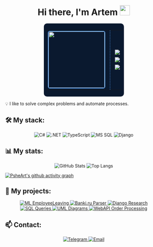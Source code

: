 <h1 align="center">Hi there, I'm  Artem  
<img src="https://github.com/blackcater/blackcater/raw/main/images/Hi.gif" height="32"/></h1>
<div align="center">
  <div style="display: inline-block; background: #0a192f; border-radius: 10px; padding: 5px;">
    <table>
      <tr>
        <td valign="middle" style="padding-right: 15px;">
          <img src="https://github.com/user-attachments/assets/3d017936-d1ce-4f4b-ab10-d736fcb0bb4c" width="180" style="border: 2px solid #58a6ff; border-radius: 6px;">
        </td>
        <td valign="middle" style="text-align: left; padding-left: 15px; border-left: 1px dashed #58a6ff;">
          <div>
            <img src="https://readme-typing-svg.herokuapp.com?font=Fira+Code&size=14&pause=1000&color=58a6ff&width=250&lines=Software+Engineer">
          </div>
          <div style="margin-top: 8px;">
            <img src="https://readme-typing-svg.herokuapp.com?font=Fira+Code&size=14&pause=1000&color=79c0ff&width=250&lines=Master's+student+at+BSU">
          </div>
          <div style="margin-top: 8px;">
            <img src="https://readme-typing-svg.herokuapp.com?font=Fira+Code&size=14&pause=1000&color=1f6feb&width=250&lines=Programming+Teacher">
          </div>
        </td>
      </tr>
    </table>
  </div>
</div>

💡 I like to solve complex problems and automate processes.

## 🛠️ My stack:
<p align="center">
  <img src="https://img.shields.io/badge/C%23-239120?style=for-the-badge&logo=c-sharp&logoColor=white" alt="C#">
  <img src="https://img.shields.io/badge/.NET-512BD4?style=for-the-badge&logo=dotnet&logoColor=white" alt=".NET">
  <img src="https://img.shields.io/badge/TypeScript-3178C6?style=for-the-badge&logo=typescript&logoColor=white" alt="TypeScript">
  <img src="https://img.shields.io/badge/Microsoft%20SQL%20Server-CC2927?style=for-the-badge&logo=microsoft-sql-server&logoColor=white" alt="MS SQL">
  <img src="https://img.shields.io/badge/Django-092E20?style=for-the-badge&logo=python&logoColor=white" alt="Django">
</p>

## 📊 My stats:
<p align="center">
  <img src="https://github-readme-stats.vercel.app/api?username=PsheArt&show_icons=true&theme=radical" alt="GitHub Stats">
  <img src="https://github-readme-stats.vercel.app/api/top-langs/?username=PsheArt&layout=compact&theme=radical" alt="Top Langs">

  [![PsheArt's github activity graph](https://activity-graph.herokuapp.com/graph?username=PsheArt)](https://github.com/PsheArt/ML_EmployeeLeaving_MLPython)
</p>

## 🚀 Мy projects:
<p align="center">
  <a href="https://github.com/PsheArt/ML_EmployeeLeaving_MLPython">
    <img src="https://github-readme-stats.vercel.app/api/pin/?username=PsheArt&repo=ML_EmployeeLeaving_MLPython&theme=radical" alt="ML EmployeeLeaving">
  </a>
  <a href="https://github.com/PsheArt/ParsingBanki.ru_PythonParser">
    <img src="https://github-readme-stats.vercel.app/api/pin/?username=PsheArt&repo=ParsingBanki.ru_PythonParser&theme=radical" alt="Banki.ru Parser">
  </a>
  <a href="https://github.com/PsheArt/ProjectResearch_Django">
    <img src="https://github-readme-stats.vercel.app/api/pin/?username=PsheArt&repo=ProjectResearch_Django&theme=radical" alt="Django Research">
  </a>
  <a href="https://github.com/PsheArt/SimpleExampleOfQuiries">
    <img src="https://github-readme-stats.vercel.app/api/pin/?username=PsheArt&repo=SimpleExampleOfQuiries&theme=radical" alt="SQL Queries">
  </a>
  <a href="https://github.com/PsheArt/UML_Diagrams">
    <img src="https://github-readme-stats.vercel.app/api/pin/?username=PsheArt&repo=UML_Diagrams&theme=radical" alt="UML Diagrams">
  </a>
  <a href="https://github.com/PsheArt/SimpleExampleProccessOrder_WebApi">
    <img src="https://github-readme-stats.vercel.app/api/pin/?username=PsheArt&repo=SimpleExampleProccessOrder_WebApi&theme=radical" alt="WebAPI Order Processing">
  </a>
</p>

## 📫 Contact:
<p align="center">
  <a href="https://t.me/psh3art">
    <img src="https://img.shields.io/badge/Telegram-26A5E4?style=for-the-badge&logo=telegram&logoColor=white" alt="Telegram">
  </a>
  <a href="mailto:pshenichnykh.art@yandex.com">
    <img src="https://img.shields.io/badge/Email-D14836?style=for-the-badge&logo=gmail&logoColor=white" alt="Email">
  </a>
</p>
